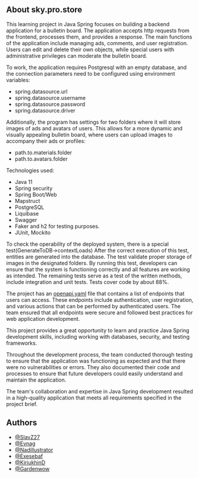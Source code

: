 ## About sky.pro.store

This learning project in Java Spring focuses on building a backend application for a bulletin board. The application accepts http requests from the frontend, processes them, and provides a response. The main functions of the application include managing ads, comments, and user registration. Users can edit and delete their own objects, while special users with administrative privileges can moderate the bulletin board.

To work, the application requires Postgresql with an empty database, and the connection parameters need to be configured using environment variables:
- spring.datasource.url
- spring.datasource.username
- spring.datasource.password
- spring.datasource.driver
  
Additionally, the program has settings for two folders where it will store images of ads and avatars of users. This allows for a more dynamic and visually appealing bulletin board, where users can upload images to accompany their ads or profiles:
- path.to.materials.folder
- path.to.avatars.folder

Technologies used:
- Java 11
- Spring security
- Spring Boot/Web
- Mapstruct
- PostgreSQL
- Liquibase
- Swagger
- Faker and h2 for testing purposes.
- JUnit, Mockito

To check the operability of the deployed system, there is a special test(GenerateToDB->contextLoads) After the correct execution of this test, entities are generated into the database. The test validate proper storage of images in the designated folders. By running this test, developers can ensure that the system is functioning correctly and all features are working as intended. The remaining tests serve as a test of the written methods, include integration and unit tests. Tests cover code by about 88%.

The project has an [openapi.yaml](openapi.yaml) file that contains a list of endpoints that users can access. These endpoints include authentication, user registration, and various actions that can be performed by authenticated users. The team ensured that all endpoints were secure and followed best practices for web application development.

This project provides a great opportunity to learn and practice Java Spring development skills, including working with databases, security, and testing frameworks.

Throughout the development process, the team conducted thorough testing to ensure that the application was functioning as expected and that there were no vulnerabilities or errors. They also documented their code and processes to ensure that future developers could easily understand and maintain the application.

The team's collaboration and expertise in Java Spring development resulted in a high-quality application that meets all requirements specified in the project brief.

## Authors

- [@SlavZ27](https://github.com/SlavZ27)
- [@Evnag](https://github.com/evnag)
- [@Nadillustrator](https://github.com/nadillustrator)
- [@Exesebaf](https://github.com/Exesebaf)
- [@KiriukhinD](https://github.com/KiriukhinD)
- [@Gardenwow](https://github.com/gardenwow)


